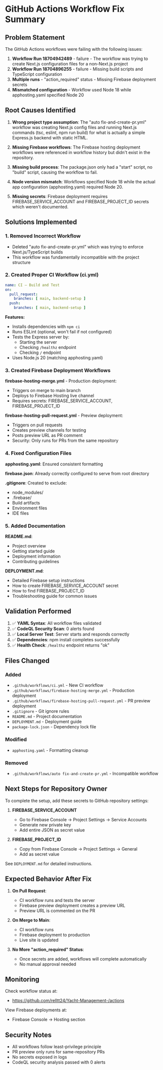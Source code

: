 # GitHub Actions Workflow Fix Summary

## Problem Statement

The GitHub Actions workflows were failing with the following issues:

1. **Workflow Run 18704942489** - failure - The workflow was trying to create Next.js configuration files for a non-Next.js project
2. **Workflow Run 18704896255** - failure - Missing build scripts and TypeScript configuration
3. **Multiple runs** - "action_required" status - Missing Firebase deployment secrets
4. **Mismatched configuration** - Workflow used Node 18 while apphosting.yaml specified Node 20

## Root Causes Identified

1. **Wrong project type assumption**: The "auto fix-and-create-pr.yml" workflow was creating Next.js config files and running Next.js commands (tsc, eslint, npm run build) for what is actually a simple Express.js backend with static HTML.

2. **Missing Firebase workflows**: The Firebase hosting deployment workflows were referenced in workflow history but didn't exist in the repository.

3. **Missing build process**: The package.json only had a "start" script, no "build" script, causing the workflow to fail.

4. **Node version mismatch**: Workflows specified Node 18 while the actual app configuration (apphosting.yaml) required Node 20.

5. **Missing secrets**: Firebase deployment requires FIREBASE_SERVICE_ACCOUNT and FIREBASE_PROJECT_ID secrets which weren't documented.

## Solutions Implemented

### 1. Removed Incorrect Workflow
- Deleted "auto fix-and-create-pr.yml" which was trying to enforce Next.js/TypeScript builds
- This workflow was fundamentally incompatible with the project structure

### 2. Created Proper CI Workflow (ci.yml)
```yaml
name: CI — Build and Test
on:
  pull_request:
    branches: [ main, backend-setup ]
  push:
    branches: [ main, backend-setup ]
```

**Features:**
- Installs dependencies with `npm ci`
- Runs ESLint (optional, won't fail if not configured)
- Tests the Express server by:
  - Starting the server
  - Checking `/healthz` endpoint
  - Checking `/` endpoint
- Uses Node.js 20 (matching apphosting.yaml)

### 3. Created Firebase Deployment Workflows

**firebase-hosting-merge.yml** - Production deployment:
- Triggers on merge to main branch
- Deploys to Firebase Hosting live channel
- Requires secrets: FIREBASE_SERVICE_ACCOUNT, FIREBASE_PROJECT_ID

**firebase-hosting-pull-request.yml** - Preview deployment:
- Triggers on pull requests
- Creates preview channels for testing
- Posts preview URL as PR comment
- Security: Only runs for PRs from the same repository

### 4. Fixed Configuration Files

**apphosting.yaml**: Ensured consistent formatting

**firebase.json**: Already correctly configured to serve from root directory

**.gitignore**: Created to exclude:
- node_modules/
- .firebase/
- Build artifacts
- Environment files
- IDE files

### 5. Added Documentation

**README.md**: 
- Project overview
- Getting started guide
- Deployment information
- Contributing guidelines

**DEPLOYMENT.md**:
- Detailed Firebase setup instructions
- How to create FIREBASE_SERVICE_ACCOUNT secret
- How to find FIREBASE_PROJECT_ID
- Troubleshooting guide for common issues

## Validation Performed

1. ✅ **YAML Syntax**: All workflow files validated
2. ✅ **CodeQL Security Scan**: 0 alerts found
3. ✅ **Local Server Test**: Server starts and responds correctly
4. ✅ **Dependencies**: npm install completes successfully
5. ✅ **Health Check**: `/healthz` endpoint returns "ok"

## Files Changed

### Added
- `.github/workflows/ci.yml` - New CI workflow
- `.github/workflows/firebase-hosting-merge.yml` - Production deployment
- `.github/workflows/firebase-hosting-pull-request.yml` - PR preview deployment
- `.gitignore` - Git ignore rules
- `README.md` - Project documentation
- `DEPLOYMENT.md` - Deployment guide
- `package-lock.json` - Dependency lock file

### Modified
- `apphosting.yaml` - Formatting cleanup

### Removed
- `.github/workflows/auto fix-and-create-pr.yml` - Incompatible workflow

## Next Steps for Repository Owner

To complete the setup, add these secrets to GitHub repository settings:

1. **FIREBASE_SERVICE_ACCOUNT**
   - Go to Firebase Console → Project Settings → Service Accounts
   - Generate new private key
   - Add entire JSON as secret value

2. **FIREBASE_PROJECT_ID**
   - Copy from Firebase Console → Project Settings → General
   - Add as secret value

See `DEPLOYMENT.md` for detailed instructions.

## Expected Behavior After Fix

1. **On Pull Request**:
   - CI workflow runs and tests the server
   - Firebase preview deployment creates a preview URL
   - Preview URL is commented on the PR

2. **On Merge to Main**:
   - CI workflow runs
   - Firebase deployment to production
   - Live site is updated

3. **No More "action_required" Status**:
   - Once secrets are added, workflows will complete automatically
   - No manual approval needed

## Monitoring

Check workflow status at:
- https://github.com/relltt24/Yacht-Management-/actions

View Firebase deployments at:
- Firebase Console → Hosting section

## Security Notes

- All workflows follow least-privilege principle
- PR preview only runs for same-repository PRs
- No secrets exposed in logs
- CodeQL security analysis passed with 0 alerts
